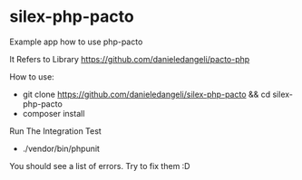 # silex-php-pacto
Example app how to use php-pacto

It Refers to Library https://github.com/danieledangeli/pacto-php

How to use:

*  git clone https://github.com/danieledangeli/silex-php-pacto && cd silex-php-pacto
*  composer install

Run The Integration Test

*  ./vendor/bin/phpunit

You should see a list of errors.
Try to fix them :D

